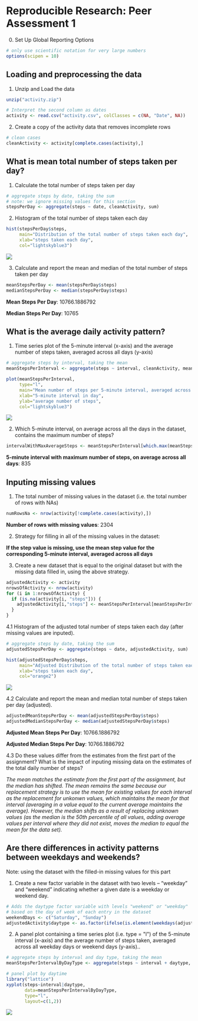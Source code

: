 # Reproducible Research: Peer Assessment 1

0. Set Up Global Reporting Options

```r
# only use scientific notation for very large numbers
options(scipen = 10)
```

## Loading and preprocessing the data

1. Unzip and Load the data

```r
unzip("activity.zip")

# Interpret the second column as dates
activity <- read.csv("activity.csv", colClasses = c(NA, "Date", NA))
```

2. Create a copy of the activity data that removes incomplete rows

```r
# clean cases
cleanActivity <- activity[complete.cases(activity),]
```

## What is mean total number of steps taken per day?

1. Calculate the total number of steps taken per day

```r
# aggregate steps by date, taking the sum
# note: we ignore missing values for this section
stepsPerDay <- aggregate(steps ~ date, cleanActivity, sum)
```

2. Histogram of the total number of steps taken each day

```r
hist(stepsPerDay$steps, 
     main="Distribution of the total number of steps taken each day",
     xlab="steps taken each day",
     col="lightskyblue3")
```

![](PA1_template_files/figure-html/unnamed-chunk-5-1.png) 

3. Calculate and report the mean and median of the total number of steps taken per day

```r
meanStepsPerDay <- mean(stepsPerDay$steps)
medianStepsPerDay <- median(stepsPerDay$steps)
```
__Mean Steps Per Day__:   10766.1886792

__Median Steps Per Day__: 10765

## What is the average daily activity pattern?

1. Time series plot of the 5-minute interval (x-axis) and the average number of steps taken, averaged across all days (y-axis)

```r
# aggregate steps by interval, taking the mean
meanStepsPerInterval <- aggregate(steps ~ interval, cleanActivity, mean)

plot(meanStepsPerInterval,
     type="l",
     main="Mean number of steps per 5-minute interval, averaged across all days",
     xlab="5-minute interval in day",
     ylab="average number of steps",
     col="lightskyblue3")
```

![](PA1_template_files/figure-html/unnamed-chunk-7-1.png) 

2. Which 5-minute interval, on average across all the days in the dataset, contains the maximum number of steps?

```r
intervalWithMaxAverageSteps <- meanStepsPerInterval[which.max(meanStepsPerInterval$steps),]$interval
```
__5-minute interval with maximum number of steps, on average across all days__:   835

## Inputing missing values

1. The total number of missing values in the dataset (i.e. the total number of rows with NAs)


```r
numRowsNa <- nrow(activity[!complete.cases(activity),])
```
__Number of rows with missing values__:   2304

2. Strategy for filling in all of the missing values in the dataset:

__If the step value is missing, use the mean step value for the corresponding 5-minute interval, averaged across all days__

3. Create a new dataset that is equal to the original dataset but with the missing data filled in, using the above strategy.


```r
adjustedActivity <- activity
nrowsOfActivity <- nrow(activity)
for (i in 1:nrowsOfActivity) {
  if (is.na(activity[i, "steps"])) {
    adjustedActivity[i,"steps"] <- meanStepsPerInterval[meanStepsPerInterval$interval==activity[i, "interval"],"steps"]
  }
}
```

4.1 Histogram of the adjusted total number of steps taken each day (after missing values are inputed).


```r
# aggregate steps by date, taking the sum
adjustedStepsPerDay <- aggregate(steps ~ date, adjustedActivity, sum)

hist(adjustedStepsPerDay$steps, 
     main="Adjusted Distribution of the total number of steps taken each day",
     xlab="steps taken each day",
     col="orange2")
```

![](PA1_template_files/figure-html/unnamed-chunk-11-1.png) 

4.2 Calculate and report the mean and median total number of steps taken per day (adjusted).

```r
adjustedMeanStepsPerDay <- mean(adjustedStepsPerDay$steps)
adjustedMedianStepsPerDay <- median(adjustedStepsPerDay$steps)
```
__Adjusted Mean Steps Per Day__:   10766.1886792

__Adjusted Median Steps Per Day__: 10766.1886792

4.3 Do these values differ from the estimates from the first part of the assignment? What is the impact of inputing missing data on the estimates of the total daily number of steps?

_The mean matches the estimate from the first part of the assignment, but the median has shifted.  The mean remains the same because our replacement strategy is to use the mean for existing values for each interval as the replacement for unkonwn values, which maintains the mean for that interval (averaging in a value equal to the current average maintains the average).  However, the median shifts as a result of replacing unknown values (as the median is the 50th percentile of all values, adding average values per interval where they did not exist, moves the median to equal the mean for the data set)._

## Are there differences in activity patterns between weekdays and weekends?

Note: using the dataset with the filled-in missing values for this part

1. Create a new factor variable in the dataset with two levels – “weekday” and “weekend” indicating whether a given date is a weekday or weekend day.


```r
# Adds the daytype factor variable with levels "weekend" or "weekday"
# based on the day of week of each entry in the dataset
weekendDays <- c("Saturday", "Sunday")
adjustedActivity$daytype <- as.factor(ifelse(is.element(weekdays(adjustedActivity$date), weekendDays), "weekend", "weekday"))
```

2. A panel plot containing a time series plot (i.e. type = "l") of the 5-minute interval (x-axis) and the average number of steps taken, averaged across all weekday days or weekend days (y-axis)..


```r
# aggregate steps by interval and day type, taking the mean
meanStepsPerIntervalByDayType <- aggregate(steps ~ interval + daytype, adjustedActivity, mean)

# panel plot by daytime
library("lattice")
xyplot(steps~interval|daytype,
       data=meanStepsPerIntervalByDayType,
       type="l",
       layout=c(1,2))
```

![](PA1_template_files/figure-html/unnamed-chunk-14-1.png) 
